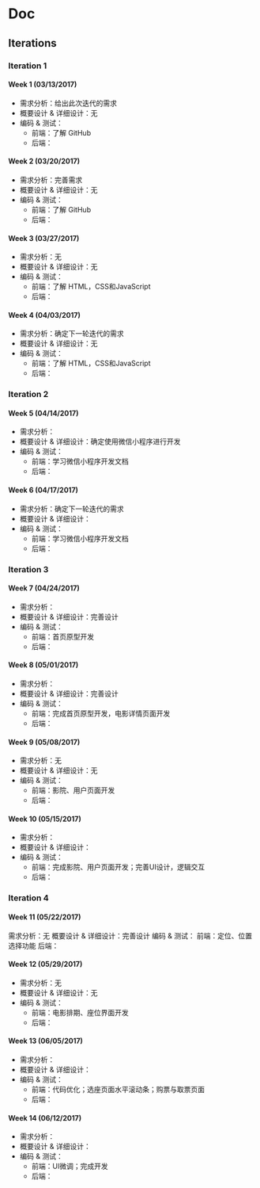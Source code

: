 # Doc

## Iterations

### Iteration 1

#### Week 1 (03/13/2017)

* 需求分析：给出此次迭代的需求
* 概要设计 & 详细设计：无
* 编码 & 测试：
    * 前端：了解 GitHub
    * 后端：

#### Week 2 (03/20/2017)

* 需求分析：完善需求
* 概要设计 & 详细设计：无
* 编码 & 测试：
    * 前端：了解 GitHub
    * 后端：

#### Week 3 (03/27/2017)

* 需求分析：无
* 概要设计 & 详细设计：无
* 编码 & 测试：
    * 前端：了解 HTML，CSS和JavaScript
    * 后端：

#### Week 4 (04/03/2017)

* 需求分析：确定下一轮迭代的需求
* 概要设计 & 详细设计：无
* 编码 & 测试：
    * 前端：了解 HTML，CSS和JavaScript
    * 后端：

### Iteration 2

#### Week 5 (04/14/2017)

* 需求分析：
* 概要设计 & 详细设计：确定使用微信小程序进行开发
* 编码 & 测试：
    * 前端：学习微信小程序开发文档
    * 后端：

#### Week 6 (04/17/2017)

* 需求分析：确定下一轮迭代的需求
* 概要设计 & 详细设计：
* 编码 & 测试：
    * 前端：学习微信小程序开发文档
    * 后端：

### Iteration 3

#### Week 7 (04/24/2017)

* 需求分析：
* 概要设计 & 详细设计：完善设计
* 编码 & 测试：
    * 前端：首页原型开发
    * 后端：

#### Week 8 (05/01/2017)

* 需求分析：
* 概要设计 & 详细设计：完善设计
* 编码 & 测试：
    * 前端：完成首页原型开发，电影详情页面开发
    * 后端：

#### Week 9 (05/08/2017)

* 需求分析：无
* 概要设计 & 详细设计：无
* 编码 & 测试：
    * 前端：影院、用户页面开发
    * 后端：

#### Week 10 (05/15/2017)

* 需求分析：
* 概要设计 & 详细设计：
* 编码 & 测试：
    * 前端：完成影院、用户页面开发；完善UI设计，逻辑交互
    * 后端：

### Iteration 4

#### Week 11 (05/22/2017)

需求分析：无
概要设计 & 详细设计：完善设计
编码 & 测试：
    前端：定位、位置选择功能
    后端：

#### Week 12 (05/29/2017)

* 需求分析：无
* 概要设计 & 详细设计：无
* 编码 & 测试：
    * 前端：电影排期、座位界面开发
    * 后端：

#### Week 13 (06/05/2017)

* 需求分析：
* 概要设计 & 详细设计：
* 编码 & 测试：
    * 前端：代码优化；选座页面水平滚动条；购票与取票页面
    * 后端：

#### Week 14 (06/12/2017)

* 需求分析：
* 概要设计 & 详细设计：
* 编码 & 测试：
    * 前端：UI微调；完成开发
    * 后端：


